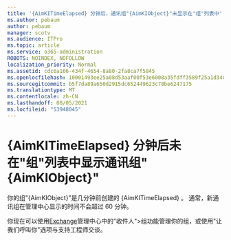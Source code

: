 ```yaml
---
title: '{AimKITimeElapsed} 分钟后，通讯组"{AimKIObject}"未显示在"组"列表中'
ms.author: pebaum
author: pebaum
manager: scotv
ms.audience: ITPro
ms.topic: article
ms.service: o365-administration
ROBOTS: NOINDEX, NOFOLLOW
localization_priority: Normal
ms.assetid: cdc6a166-434f-4654-8a80-2fa8ca7f5845
ms.openlocfilehash: 10001493ee25a08d53aaf00f53e6008a35fdff3589f25a1d348547de08a6fd3a
ms.sourcegitcommit: b5f7da89a650d2915dc652449623c78be6247175
ms.translationtype: MT
ms.contentlocale: zh-CN
ms.lasthandoff: 08/05/2021
ms.locfileid: "53948045"
---
```

# <a name="distribution-group-aimkiobject-not-showing-in-groups-list-after-aimkitimeelapsed-minutes"></a>{AimKITimeElapsed} 分钟后未在"组"列表中显示通讯组"{AimKIObject}"

你的组"{AimKIObject}"是几分钟前创建的 {AimKITimeElapsed} 。 通常，新通讯组在管理中心显示的时间不会超过 60 分钟。
  
你现在可以使用[Exchange](https://outlook.office365.com/ecp/?rfr=Admin_o365&amp;exsvurl=1&amp;mkt=en-US.aspx)管理中心中的"收件人">组功能管理你的组，或使用"让我们呼叫你"选项与支持工程师交谈。 
  